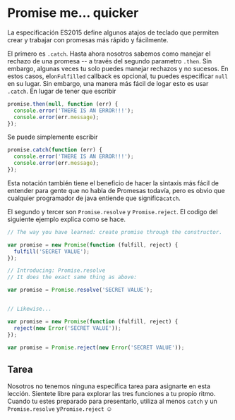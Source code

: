# Promise me... quicker

La especificación ES2015 define algunos atajos de teclado que permiten crear y trabajar con promesas más rápido y fácilmente. 

El primero es `.catch`. Hasta ahora nosotros sabemos como manejar el rechazo de una
promesa -- a través del segundo parametro `.then`. Sin embargo,
algunas veces tu solo puedes manejar rechazos y no sucesos. En estos
casos, el`onFulfilled` callback es opcional, tu puedes especificar `null` en su lugar.  Sin embargo, una manera más fácil de logar esto es usar `.catch`.
En lugar de tener que escribir

```js
promise.then(null, function (err) {
  console.error('THERE IS AN ERROR!!!');
  console.error(err.message);
});
```

Se puede simplemente escribir

```js
promise.catch(function (err) {
  console.error('THERE IS AN ERROR!!!');
  console.error(err.message);
});
```

Esta notación también tiene el beneficio de hacer la sintaxis más fácil de entender para
gente que no habla de Promesas todavía, pero es obvio que cualquier
programador de java entiende que significa`catch`.

El segundo y tercer son `Promise.resolve` y `Promise.reject`. El codigo
del siguiente ejemplo explica como se hace.

```js
// The way you have learned: create promise through the constructor.

var promise = new Promise(function (fulfill, reject) {
  fulfill('SECRET VALUE');
});

// Introducing: Promise.resolve
// It does the exact same thing as above:

var promise = Promise.resolve('SECRET VALUE');


// Likewise...

var promise = new Promise(function (fulfill, reject) {
  reject(new Error('SECRET VALUE'));
});

var promise = Promise.reject(new Error('SECRET VALUE'));
```

## Tarea

Nosotros no tenemos ninguna específica tarea para asignarte en esta lección.
Sientete libre para explorar las tres funciones a tu propio ritmo. Cuando tu estes
preparado para presentarlo, utiliza al menos `catch` y un
 `Promise.resolve` y`Promise.reject` ☺
